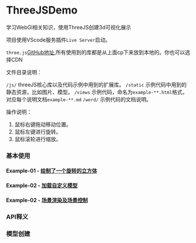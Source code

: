 # ThreeJSDemo
学习WebGl相关知识，使用ThreeJS创建3d可视化展示

项目使用VScode服务插件`Live Server`启动。

`three.js`[GitHub地址](https://github.com/mrdoob/three.js/tree/master),所有使用到的库都是从上面cp下来放到本地的。你也可以选择CDN

文件目录说明：

`/js/` threeJS核心库以及代码示例中用到的扩展库。
`/static` 示例代码中用到的静态资源，比如图片、模型。
`/views` 示例代码，命名为`example-**.html`格式，对应每个说明文档`example-**.md`
`/word/` 示例代码的文档说明。

操作说明：

1. 鼠标右键拖动移动位置。
2. 鼠标左键进行旋转。
3. 鼠标滚轮进行缩放。

### 基本使用

#### Example-01 - [绘制了一个旋转的立方体](https://github.com/ngd-b/ThreeJSDemo/blob/master/world/example-01.md)
#### Example-02 - [加载自定义模型](https://github.com/ngd-b/ThreeJSDemo/blob/master/world/example-02.md)
#### Example-02 - [场景渲染及场景控制](https://github.com/ngd-b/ThreeJSDemo/blob/master/world/example-03.md)

### API释义

### 模型创建